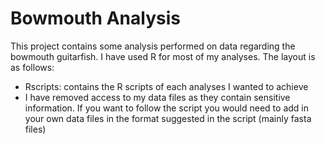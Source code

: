 # Bowmouth Analysis

This project contains some analysis performed on data regarding the bowmouth guitarfish. 
I have used R for most of my analyses. The layout is as follows:
- Rscripts: contains the R scripts of each analyses I wanted to achieve
- I have removed access to my data files as they contain sensitive information. If you want to follow the script you would need to add in your own data files in the format suggested in the script (mainly fasta files)
